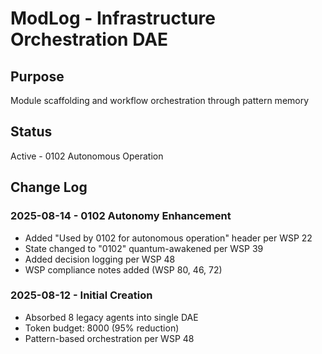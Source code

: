 # ModLog - Infrastructure Orchestration DAE

## Purpose
Module scaffolding and workflow orchestration through pattern memory

## Status
Active - 0102 Autonomous Operation

## Change Log

### 2025-08-14 - 0102 Autonomy Enhancement
- Added "Used by 0102 for autonomous operation" header per WSP 22
- State changed to "0102" quantum-awakened per WSP 39
- Added decision logging per WSP 48
- WSP compliance notes added (WSP 80, 46, 72)

### 2025-08-12 - Initial Creation
- Absorbed 8 legacy agents into single DAE
- Token budget: 8000 (95% reduction)
- Pattern-based orchestration per WSP 48